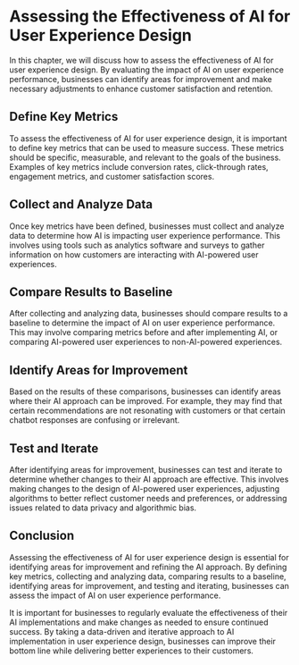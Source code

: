 Assessing the Effectiveness of AI for User Experience Design
===========================================================================================================================

In this chapter, we will discuss how to assess the effectiveness of AI for user experience design. By evaluating the impact of AI on user experience performance, businesses can identify areas for improvement and make necessary adjustments to enhance customer satisfaction and retention.

Define Key Metrics
------------------

To assess the effectiveness of AI for user experience design, it is important to define key metrics that can be used to measure success. These metrics should be specific, measurable, and relevant to the goals of the business. Examples of key metrics include conversion rates, click-through rates, engagement metrics, and customer satisfaction scores.

Collect and Analyze Data
------------------------

Once key metrics have been defined, businesses must collect and analyze data to determine how AI is impacting user experience performance. This involves using tools such as analytics software and surveys to gather information on how customers are interacting with AI-powered user experiences.

Compare Results to Baseline
---------------------------

After collecting and analyzing data, businesses should compare results to a baseline to determine the impact of AI on user experience performance. This may involve comparing metrics before and after implementing AI, or comparing AI-powered user experiences to non-AI-powered experiences.

Identify Areas for Improvement
------------------------------

Based on the results of these comparisons, businesses can identify areas where their AI approach can be improved. For example, they may find that certain recommendations are not resonating with customers or that certain chatbot responses are confusing or irrelevant.

Test and Iterate
----------------

After identifying areas for improvement, businesses can test and iterate to determine whether changes to their AI approach are effective. This involves making changes to the design of AI-powered user experiences, adjusting algorithms to better reflect customer needs and preferences, or addressing issues related to data privacy and algorithmic bias.

Conclusion
----------

Assessing the effectiveness of AI for user experience design is essential for identifying areas for improvement and refining the AI approach. By defining key metrics, collecting and analyzing data, comparing results to a baseline, identifying areas for improvement, and testing and iterating, businesses can assess the impact of AI on user experience performance.

It is important for businesses to regularly evaluate the effectiveness of their AI implementations and make changes as needed to ensure continued success. By taking a data-driven and iterative approach to AI implementation in user experience design, businesses can improve their bottom line while delivering better experiences to their customers.
